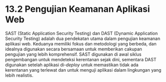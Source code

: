 # 13.2 Pengujian Keamanan Aplikasi Web

SAST (Static Application Security Testing) dan DAST (Dynamic Application Security Testing) adalah dua pendekatan utama dalam pengujian keamanan aplikasi web. Keduanya memiliki fokus dan metodologi yang berbeda, dan idealnya digunakan secara bersamaan untuk memberikan cakupan pengujian yang lebih komprehensif. SAST digunakan di awal siklus pengembangan untuk mendeteksi kerentanan sejak dini, sementara DAST digunakan setelah aplikasi di-*deploy* untuk memastikan tidak ada kerentanan yang terlewat dan untuk menguji aplikasi dalam lingkungan yang lebih realistis.
